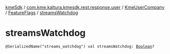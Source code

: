 [kmeSdk](../../../index.md) / [com.kme.kaltura.kmesdk.rest.response.user](../../index.md) / [KmeUserCompany](../index.md) / [FeatureFlags](index.md) / [streamsWatchdog](./streams-watchdog.md)

# streamsWatchdog

`@SerializedName("streams_watchdog") val streamsWatchdog: `[`Boolean`](https://kotlinlang.org/api/latest/jvm/stdlib/kotlin/-boolean/index.html)`?`